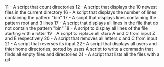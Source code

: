 11 - A script that count directories 
12 - A script that displays the 10 newest files in the current directory
16 - A script that displays the number of lines containing the pattern "bin"
17 - A script that displays lines containing the pattern root and 3 lines
17 - A script that displays all lines in the file that do not contain the pattern "bin"
18 - A script to display all lines of the file starting with a letter
19 - A script to replace all xters A and C from input Z and E respectively
20 - A script that removes all letters c and C from input
21 - A script that reverses its input
22 - A script that displays all users and thier home directories, sorted by users
A script to write a commadn that finds all empty files and directories
24 - A script that lists all the files with a gif
